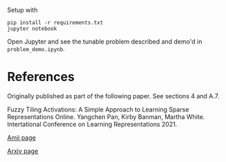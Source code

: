 Setup with

```
pip install -r requirements.txt
jupyter notebook
```

Open Jupyter and see the tunable problem described and demo'd in `problem_demo.ipynb`.

# References

Originally published as part of the following paper.  See sections 4 and A.7.

Fuzzy Tiling Activations: A Simple Approach to Learning Sparse Representations Online. Yangchen Pan, Kirby Banman, Martha White. Intertational Conference on Learning Representations 2021.

[Amii page](https://www.amii.ca/latest-from-amii/fuzzy-tiling-activations-simple-approach-learning-sparse-representations-online/)

[Arxiv page](https://arxiv.org/abs/1911.08068)
